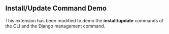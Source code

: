 ## Install/Update Command Demo

This extension has been modified to demo the **install/update** commands of the
CLI and the Django management command.


